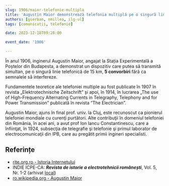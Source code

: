 ```yaml
---
slug: 1906/maior-telefonie-multipla
title: 'Augustin Maior demonstrează telefonia multiplă pe o singură linie'
authors: [gserban, nmillea, ilg-ul]
tags: [comunicatii, telefonie]

date: 2023-12-18T09:28:00

event_date: '1906'

---
```


În anul 1906, inginerul Augustin Maior, angajat la Stația Experimentală a Poștelor
din Budapesta, a demonstrat un dispozitiv care putea să transmită simultan,
pe o singură linie telefonică de 15 km, **5 convorbiri** fără ca semnalele
să interfereze.

<!-- truncate -->

Fundamentele teoretice ale telefoniei multiple au fost publicate în
1907 în revista „Elektrotechnische Zeitschrift” și apoi, în 1914,
 în lucrarea „The use of High-Frequency Alternating Currents in
 Telegraphy, Telephony and for Power Transmission” publicată
 în revista “The Electrician”.

Augustin Maior, ajuns în final prof. univ. la Cluj, este recunoscut ca
pionierul telefoniei mondiale cu curenţi purtători. Alte contribuţii în domeniul telefoniei
din România, în acei ani, a avut prof Ion Iancu Constantinescu, care a înfiinţat, în
1924, subsecţia de telegrafie şi telefonie şi primul laborator de electrocomunicaţii din
IPB, care au pregătit primii ingineri specialisti.

## Referințe

- [rite.org.ro - Istoria Internetului](https://rite.org.ro/istoria-internetului/)
- INDIE ICPE-CA: _**Revista de istorie a electrotehnicii românești**_, Vol. 5, Nr. 1-2 (arhivat [local](https://cronica-it.github.io/arhiva/#2019))
- [ro.wikipedia.org - Augustin Maior](https://ro.wikipedia.org/wiki/Augustin_Maior)
